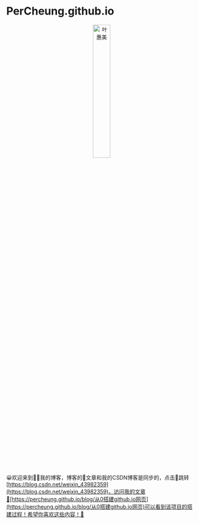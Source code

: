# PerCheung.github.io

<div style="text-align: center;">
  <img src="https://percheung.github.io/blogImg/202401030036301.jpg" width="30%" alt="叶惠美" />
</div>

😀欢迎来到🤟🏻我的博客，博客的📙文章和我的CSDN博客是同步的，点击🔗跳转[https://blog.csdn.net/weixin_43982359](https://blog.csdn.net/weixin_43982359)，访问我的文章🔗[https://percheung.github.io/blog/从0搭建github.io网页](https://percheung.github.io/blog/从0搭建github.io网页)可以看到该项目的搭建过程！希望你喜欢这些内容！🌟
